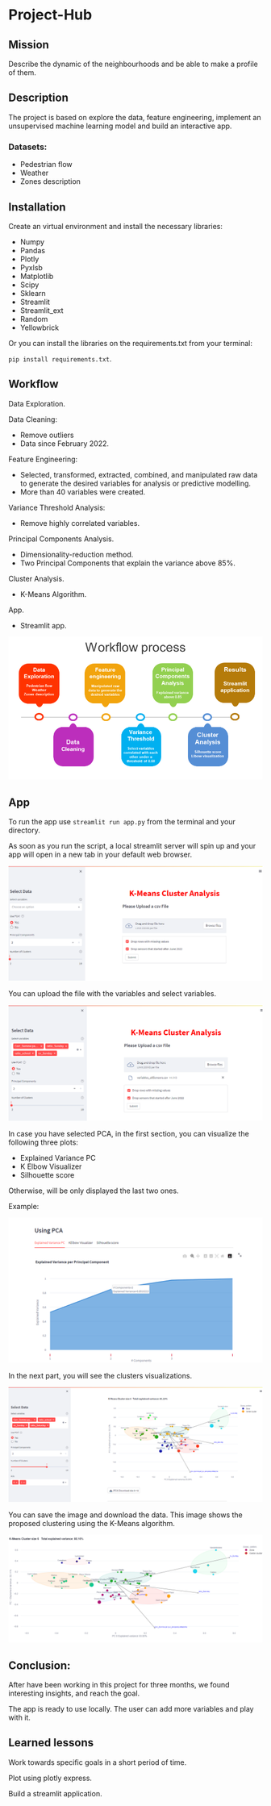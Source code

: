 # Project-Hub

## Mission 
Describe the dynamic of the neighbourhoods and be able to make a profile of them. 

## Description
The project is based on explore the data, feature engineering, implement an unsupervised machine learning model and build an interactive app.

### Datasets:
+ Pedestrian flow  
+ Weather   
+ Zones description   

## Installation
Create an virtual environment and install the necessary libraries:
- Numpy 
- Pandas 
- Plotly
- Pyxlsb
- Matplotlib 
- Scipy 
- Sklearn
- Streamlit 
- Streamlit_ext
- Random
- Yellowbrick 

Or you can install the libraries on the requirements.txt from your terminal:

`pip install requirements.txt`.


## Workflow
  
Data Exploration.  

Data Cleaning: 
   - Remove outliers
   - Data since February 2022.

Feature Engineering:
   - Selected, transformed, extracted, combined, and manipulated raw data to generate the desired variables for analysis or predictive modelling.
   - More than 40 variables were created.

Variance Threshold Analysis:
  - Remove highly correlated variables.

Principal Components Analysis.  
  - Dimensionality-reduction method.
  - Two Principal Components that explain the variance above 85%.
  
Cluster Analysis.  
  - K-Means Algorithm.
  
App.  
  - Streamlit app.

  

![workflow](./assets/workflow.png)


## App  

To run the app use `streamlit run app.py` from the terminal and your directory.

As soon as you run the script, a local streamlit server will spin up and your app will open in a new tab in your default web browser.  

![app](./assets/app.png)
   
   
You can upload the file with the variables and select variables.

![variables](./assets/select_variables.png)

In case you have selected PCA, in the first section, you can visualize the following three plots:

- Explained Variance PC
- K Elbow Visualizer
- Silhouette score

Otherwise, will be only displayed the last two ones.   

Example:   

![Example](./assets/explained_variance.png)  
  
  

In the next part, you will see the clusters visualizations. 

![Cluster visualization](./assets/Cluster_viz_app.png)    
  
  
You can save the image and download the data. 
This image shows the proposed clustering using the K-Means algorithm.  
  
  ![Cluster image](./assets/cluster_img_app.png)    


## Conclusion:  

After have been working in this project for three months, we found interesting insights, and reach the goal.   

The app is ready to use locally. The user can add more variables and play with it.

## Learned lessons

Work towards specific goals in a short period of time.  

Plot using plotly express.  

Build a streamlit application.  
  
    
  
  



